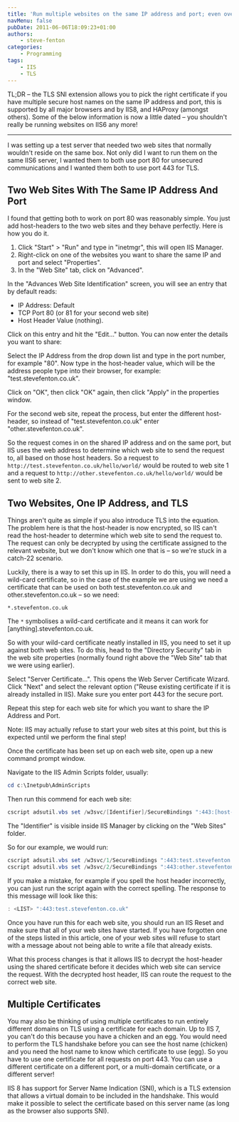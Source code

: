 ```yaml
---
title: 'Run multiple websites on the same IP address and port; even over SSL'
navMenu: false
pubDate: 2011-06-06T18:09:23+01:00
authors:
    - steve-fenton
categories:
    - Programming
tags:
    - IIS
    - TLS
---
```


TL;DR – the TLS SNI extension allows you to pick the right certificate if you have multiple secure host names on the same IP address and port, this is supported by all major browsers and by IIS8, and HAProxy (amongst others). Some of the below information is now a little dated – you shouldn't really be running websites on IIS6 any more!

- - - - - -

I was setting up a test server that needed two web sites that normally wouldn't reside on the same box. Not only did I want to run them on the same IIS6 server, I wanted them to both use port 80 for unsecured communications and I wanted them both to use port 443 for TLS.

## Two Web Sites With The Same IP Address And Port

I found that getting both to work on port 80 was reasonably simple. You just add host-headers to the two web sites and they behave perfectly. Here is how you do it.

1. Click "Start" > "Run" and type in "inetmgr", this will open IIS Manager.
2. Right-click on one of the websites you want to share the same IP and port and select "Properties".
3. In the "Web Site" tab, click on "Advanced".

In the "Advances Web Site Identification" screen, you will see an entry that by default reads:

- IP Address: Default
- TCP Port 80 (or 81 for your second web site)
- Host Header Value (nothing).

Click on this entry and hit the "Edit…" button. You can now enter the details you want to share:

Select the IP Address from the drop down list and type in the port number, for example "80". Now type in the host-header value, which will be the address people type into their browser, for example: "test.stevefenton.co.uk".

Click on "OK", then click "OK" again, then click "Apply" in the properties window.

For the second web site, repeat the process, but enter the different host-header, so instead of "test.stevefenton.co.uk" enter "other.stevefenton.co.uk".

So the request comes in on the shared IP address and on the same port, but IIS uses the web address to determine which web site to send the request to, all based on those host headers. So a request to `http://test.stevefenton.co.uk/hello/world/` would be routed to web site 1 and a request to `http://other.stevefenton.co.uk/hello/world/` would be sent to web site 2.

## Two Websites, One IP Address, and TLS

Things aren't quite as simple if you also introduce TLS into the equation. The problem here is that the host-header is now encrypted, so IIS can't read the host-header to determine which web site to send the request to. The request can only be decrypted by using the certificate assigned to the relevant website, but we don't know which one that is – so we're stuck in a catch-22 scenario.

Luckily, there is a way to set this up in IIS. In order to do this, you will need a wild-card certificate, so in the case of the example we are using we need a certificate that can be used on both test.stevefenton.co.uk and other.stevefenton.co.uk – so we need:

```text
*.stevefenton.co.uk
```

The `*` symbolises a wild-card certificate and it means it can work for \[anything\].stevefenton.co.uk.

So with your wild-card certificate neatly installed in IIS, you need to set it up against both web sites. To do this, head to the "Directory Security" tab in the web site properties (normally found right above the "Web Site" tab that we were using earlier).

Select "Server Certificate…". This opens the Web Server Certificate Wizard. Click "Next" and select the relevant option ("Reuse existing certificate if it is already installed in IIS). Make sure you enter port 443 for the secure port.

Repeat this step for each web site for which you want to share the IP Address and Port.

Note: IIS may actually refuse to start your web sites at this point, but this is expected until we perform the final step!

Once the certificate has been set up on each web site, open up a new command prompt window.

Navigate to the IIS Admin Scripts folder, usually:

```powershell
cd c:\Inetpub\AdminScripts
```

Then run this commend for each web site:

```powershell
cscript adsutil.vbs set /w3svc/[Identifier]/SecureBindings ":443:[host-header]"
```

The "Identifier" is visible inside IIS Manager by clicking on the "Web Sites" folder.

So for our example, we would run:

```powershell
cscript adsutil.vbs set /w3svc/1/SecureBindings ":443:test.stevefenton.co.uk"
cscript adsutil.vbs set /w3svc/2/SecureBindings ":443:other.stevefenton.co.uk"
```

If you make a mistake, for example if you spell the host header incorrectly, you can just run the script again with the correct spelling. The response to this message will look like this:

```powershell
: <LIST> ":443:test.stevefenton.co.uk"
```

Once you have run this for each web site, you should run an IIS Reset and make sure that all of your web sites have started. If you have forgotten one of the steps listed in this article, one of your web sites will refuse to start with a message about not being able to write a file that already exists.

What this process changes is that it allows IIS to decrypt the host-header using the shared certificate before it decides which web site can service the request. With the decrypted host header, IIS can route the request to the correct web site.

## Multiple Certificates

You may also be thinking of using multiple certificates to run entirely different domains on TLS using a certificate for each domain. Up to IIS 7, you can't do this because you have a chicken and an egg. You would need to perform the TLS handshake before you can see the host name (chicken) and you need the host name to know which certificate to use (egg). So you have to use one certificate for all requests on port 443. You can use a different certificate on a different port, or a multi-domain certificate, or a different server!

IIS 8 has support for Server Name Indication (SNI), which is a TLS extension that allows a virtual domain to be included in the handshake. This would make it possible to select the certificate based on this server name (as long as the browser also supports SNI).
